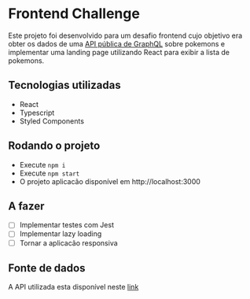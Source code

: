 # Frontend Challenge
Este projeto foi desenvolvido para um desafio frontend cujo objetivo era obter os dados de uma [API pública de GraphQL](https://graphql-pokemon.now.sh/) sobre pokemons e implementar uma landing page utilizando React para exibir a lista de pokemons.

## Tecnologias utilizadas

* React
* Typescript
* Styled Components

## Rodando o projeto

- Execute `npm i`
- Execute `npm start`
- O projeto aplicacão disponível em http://localhost:3000

## A fazer

- [ ] Implementar testes com Jest
- [ ] Implementar lazy loading
- [ ] Tornar a aplicacão responsiva

## Fonte de dados
A API utilizada esta disponível neste [link](https://graphql-pokemon.now.sh/)